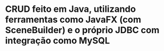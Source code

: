 # CRUD feito em Java, utilizando ferramentas como JavaFX (com SceneBuilder) e o próprio JDBC com integração como MySQL
